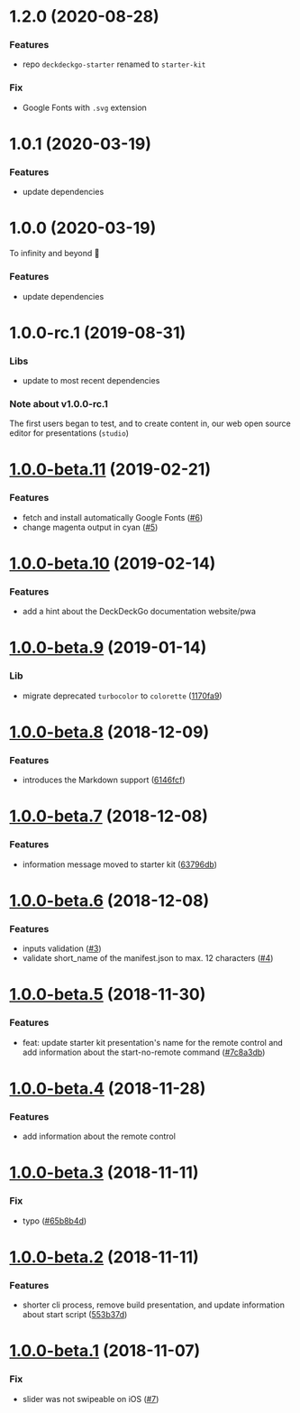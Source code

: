 <a name="1.2.0"></a>

# 1.2.0 (2020-08-28)

### Features

- repo `deckdeckgo-starter` renamed to `starter-kit`

### Fix

- Google Fonts with `.svg` extension

<a name="1.0.1"></a>

# 1.0.1 (2020-03-19)

### Features

- update dependencies

<a name="1.0.0"></a>

# 1.0.0 (2020-03-19)

To infinity and beyond 🚀

### Features

- update dependencies

<a name="1.0.0-rc.1"></a>

# 1.0.0-rc.1 (2019-08-31)

### Libs

- update to most recent dependencies

### Note about v1.0.0-rc.1

The first users began to test, and to create content in, our web open source editor for presentations (`studio`)

<a name="1.0.0-beta.11"></a>

# [1.0.0-beta.11](https://github.com/deckgo/create-deckdeckgo/compare/v1.0.0-beta.10...v1.0.0-beta.11) (2019-02-21)

### Features

- fetch and install automatically Google Fonts ([#6](https://github.com/deckgo/create-deckdeckgo/issues/6))
- change magenta output in cyan ([#5](https://github.com/deckgo/create-deckdeckgo/issues/5))

<a name="1.0.0-beta.10"></a>

# [1.0.0-beta.10](https://github.com/deckgo/create-deckdeckgo/compare/v1.0.0-beta.9...v1.0.0-beta.10) (2019-02-14)

### Features

- add a hint about the DeckDeckGo documentation website/pwa

<a name="1.0.0-beta.9"></a>

# [1.0.0-beta.9](https://github.com/deckgo/create-deckdeckgo/compare/v1.0.0-beta.8...v1.0.0-beta.9) (2019-01-14)

### Lib

- migrate deprecated `turbocolor` to `colorette` ([1170fa9](https://github.com/deckgo/create-deckdeckgo/commit/1170fa90a41c1ff33b7044804dd93ab2158af60c))

<a name="1.0.0-beta.8"></a>

# [1.0.0-beta.8](https://github.com/deckgo/create-deckdeckgo/compare/v1.0.0-beta.7...v1.0.0-beta.8) (2018-12-09)

### Features

- introduces the Markdown support ([6146fcf](https://github.com/deckgo/create-deckdeckgo/commit/6146fcfd5a24d36198896bc702b6bc3f58c340b6))

<a name="1.0.0-beta.7"></a>

# [1.0.0-beta.7](https://github.com/deckgo/create-deckdeckgo/compare/v1.0.0-beta.6...v1.0.0-beta.7) (2018-12-08)

### Features

- information message moved to starter kit ([63796db](https://github.com/deckgo/create-deckdeckgo/commit/63796dbc95d7145abfe77ae029f0316029333e67))

<a name="1.0.0-beta.6"></a>

# [1.0.0-beta.6](https://github.com/deckgo/create-deckdeckgo/compare/v1.0.0-beta.5...v1.0.0-beta.6) (2018-12-08)

### Features

- inputs validation ([#3](https://github.com/deckgo/create-deckdeckgo/issues/3))
- validate short_name of the manifest.json to max. 12 characters ([#4](https://github.com/deckgo/create-deckdeckgo/issues/4))

<a name="1.0.0-beta.5"></a>

# [1.0.0-beta.5](https://github.com/deckgo/create-deckdeckgo/compare/v1.0.0-beta.4...v1.0.0-beta.5) (2018-11-30)

### Features

- feat: update starter kit presentation's name for the remote control and add information about the start-no-remote command ([#7c8a3db](https://github.com/deckgo/create-deckdeckgo/commit/7c8a3db606d94b171aa10c0b558d48c1d887b923))

<a name="1.0.0-beta.4"></a>

# [1.0.0-beta.4](https://github.com/deckgo/create-deckdeckgo/compare/v1.0.0-beta.3...v1.0.0-beta.4) (2018-11-28)

### Features

- add information about the remote control

<a name="1.0.0-beta.3"></a>

# [1.0.0-beta.3](https://github.com/deckgo/create-deckdeckgo/compare/v1.0.0-beta.2...v1.0.0-beta.3) (2018-11-11)

### Fix

- typo ([#65b8b4d](https://github.com/deckgo/create-deckdeckgo/commit/65b8b4d25539dbfebf63c1d63ed29ce47e51eda0))

<a name="1.0.0-beta.2"></a>

# [1.0.0-beta.2](https://github.com/deckgo/create-deckdeckgo/compare/v1.0.0-beta.1...v1.0.0-beta.2) (2018-11-11)

### Features

- shorter cli process, remove build presentation, and update information about start script ([553b37d](https://github.com/deckgo/deckdeckgo/commit/553b37d522777d277a488eac3135360a1e87d66f))

<a name="1.0.0-beta.1"></a>

# [1.0.0-beta.1](https://github.com/deckgo/deckdeckgo/compare/v1.0.0-beta.0...v1.0.0-beta.1) (2018-11-07)

### Fix

- slider was not swipeable on iOS ([#7](https://github.com/deckgo/deckdeckgo/issues/7))
